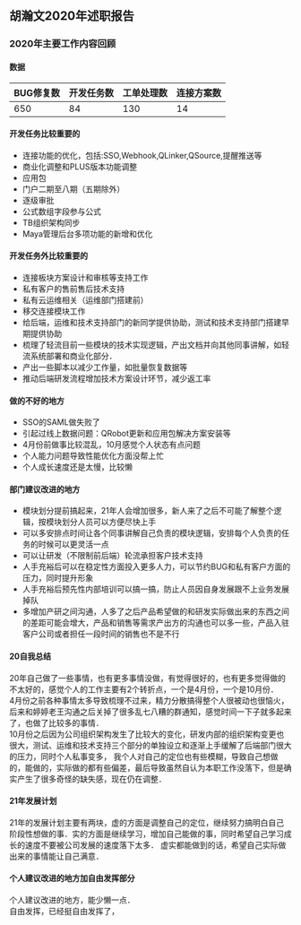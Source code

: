 ## 胡瀚文2020年述职报告

### 2020年主要工作内容回顾


#### 数据
| BUG修复数 | 开发任务数 | 工单处理数 | 连接方案数 |
| ---- | ---- | ---- | ---- | 
| 650 | 84 | 130 | 14 |

#### 开发任务比较重要的
- 连接功能的优化，包括:SSO,Webhook,QLinker,QSource,提醒推送等
- 商业化调整和PLUS版本功能调整
- 应用包
- 门户二期至八期（五期除外）
- 逐级审批
- 公式数组字段参与公式
- TB组织架构同步
- Maya管理后台多项功能的新增和优化

#### 开发任务外比较重要的
- 连接板块方案设计和审核等支持工作
- 私有客户的售前售后技术支持
- 私有云运维相关（运维部门搭建前）
- 移交连接模块工作
- 给后端，运维和技术支持部门的新同学提供协助，测试和技术支持部门搭建早期提供协助
- 梳理了轻流目前一些模块的技术实现逻辑，产出文档并向其他同事讲解，如轻流系统部署和商业化部分．
- 产出一些脚本以减少工作量，如批量恢复数据等
- 推动后端研发流程增加技术方案设计环节，减少返工率

#### 做的不好的地方
- SSO的SAML做失败了
- 引起过线上数据问题：QRobot更新和应用包解决方案安装等
- 4月份前做事比较混乱，10月感觉个人状态有点问题
- 个人能力问题导致性能优化方面没帮上忙
- 个人成长速度还是太慢，比较懒

#### 部门建议改进的地方
- 模块划分提前搞起来，21年人会增加很多，新人来了之后不可能了解整个逻辑，按模块划分人员可以方便尽快上手
- 可以多安排点时间让各个同事讲解自己负责的模块逻辑，安排每个人负责的任务的时候可以更灵活一点
- 可以让研发（不限制前后端）轮流承担客户技术支持
- 人手充裕后可以在稳定性方面投入更多人力，可以节约BUG和私有客户方面的压力，同时提升形象
- 人手充裕后预先性内部培训可以搞一搞，防止人员因自身发展跟不上业务发展掉队
- 多增加产研之间沟通，人多了之后产品希望做的和研发实际做出来的东西之间的差距可能会增大，产品和销售等需求产出方的沟通也可以多一些，产品入驻客户公司或者担任一段时间的销售也不是不行


#### 20自我总结
20年自己做了一些事情，也有更多事情没做，有觉得很好的，也有更多觉得做的不太好的，感觉个人的工作主要有2个转折点，一个是4月份，一个是10月份．<br>
4月份之前各种事情太多导致梳理不过来，精力分散搞得整个人很被动也很恼火，后来和婷婷老王沟通之后关掉了很多乱七八糟的群通知，感觉时间一下子就多起来了，也做了比较多的事情．<br>
10月份之后因为公司组织架构发生了比较大的变化，研发内部的组织架构变更也很大，测试、运维和技术支持三个部分的单独设立和逐渐上手缓解了后端部门很大的压力，同时个人私事变多，
我个人对自己的定位也有些模糊，导致自己想做的，能做的，实际做的都有些偏差，最后导致虽然自认为本职工作没落下，但是确实产生了很多奇怪的缺失感，现在仍在调整．<br>
#### 21年发展计划
21年的发展计划主要有两块，虚的方面是调整自己的定位，继续努力搞明白自己阶段性想做的事．实的方面是继续学习，增加自己能做的事，同时希望自己学习成长的速度不要被公司发展的速度落下太多．
虚实都能做到的话，希望自己实际做出来的事情能让自己满意．<br>
#### 个人建议改进的地方加自由发挥部分
个人建议改进的地方，能少懒一点．<br>
自由发挥，已经挺自由发挥了，

































